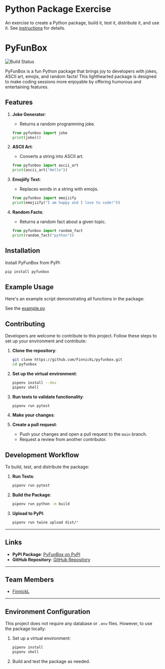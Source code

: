 # Python Package Exercise

An exercise to create a Python package, build it, test it, distribute it, and use it. See [instructions](./instructions.md) for details.


# PyFunBox

![Build Status](https://github.com/FinnickL/pyfunbox/actions/workflows/python-package.yml/badge.svg)

PyFunBox is a fun Python package that brings joy to developers with jokes, ASCII art, emojis, and random facts! This lighthearted package is designed to make coding sessions more enjoyable by offering humorous and entertaining features.


## Features

1. **Joke Generator**:
   - Returns a random programming joke.
   ```python
   from pyfunbox import joke
   print(joke())
   ```

2. **ASCII Art**:
   - Converts a string into ASCII art.
   ```python
   from pyfunbox import ascii_art
   print(ascii_art("Hello"))
   ```

3. **Emojiify Text**:
   - Replaces words in a string with emojis.
   ```python
   from pyfunbox import emojiify
   print(emojiify("I am happy and I love to code!"))
   ```

4. **Random Facts**:
   - Returns a random fact about a given topic.
   ```python
   from pyfunbox import random_fact
   print(random_fact("python"))
   ```

## Installation

Install PyFunBox from PyPI:
```bash
pip install pyfunbox
```


## Example Usage

Here's an example script demonstrating all functions in the package:

See the [example.py](example.py)

## Contributing

Developers are welcome to contribute to this project. Follow these steps to set up your environment and contribute:

1. **Clone the repository**:
   ```bash
   git clone https://github.com/FinnickL/pyfunbox.git
   cd pyfunbox
   ```

2. **Set up the virtual environment**:
   ```bash
   pipenv install --dev
   pipenv shell
   ```

3. **Run tests to validate functionality**:
   ```bash
   pipenv run pytest
   ```

4. **Make your changes**:

5. **Create a pull request**:
   - Push your changes and open a pull request to the `main` branch.
   - Request a review from another contributor.


## Development Workflow

To build, test, and distribute the package:

1. **Run Tests**:
   ```bash
   pipenv run pytest
   ```

2. **Build the Package**:
   ```bash
   pipenv run python -m build
   ```

3. **Upload to PyPI**:
   ```bash
   pipenv run twine upload dist/*
   ```

---

## Links

- **PyPI Package**: [PyFunBox on PyPI](https://pypi.org/project/pyfunbox/)
- **GitHub Repository**: [GitHub Repository](https://github.com/FinnickL/pyfunbox)

---

## Team Members

- [FinnickL](https://github.com/FinnickL)

---

## Environment Configuration

This project does not require any database or `.env` files. However, to use the package locally:

1. Set up a virtual environment:
   ```bash
   pipenv install
   pipenv shell
   ```

2. Build and test the package as needed.
